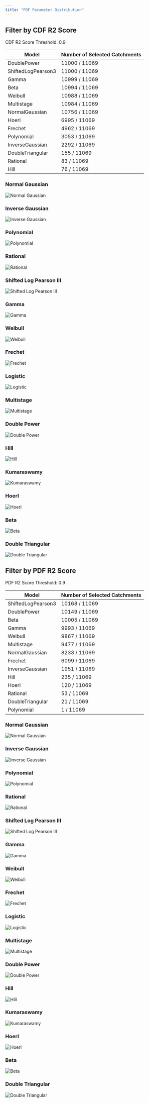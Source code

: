 ```yaml
---
title: "PDF Parameter Distribution"
---
```


## Filter by CDF R2 Score

CDF R2 Score Threshold: 0.9

| Model              | Number of Selected Catchments |
| ------------------ | ----------------------------- |
| DoublePower        | 11000 / 11069                 |
| ShiftedLogPearson3 | 11000 / 11069                 |
| Gamma              | 10999 / 11069                 |
| Beta               | 10994 / 11069                 |
| Weibull            | 10988 / 11069                 |
| Multistage         | 10984 / 11069                 |
| NormalGaussian     | 10756 / 11069                 |
| Hoerl              | 6995 / 11069                  |
| Frechet            | 4962 / 11069                  |
| Polynomial         | 3053 / 11069                  |
| InverseGaussian    | 2292 / 11069                  |
| DoubleTriangular   | 155 / 11069                   |
| Rational           | 83 / 11069                    |
| Hill               | 76 / 11069                    |

### Normal Gaussian

![Normal Gaussian](/results/param-dis/pdf/cdf/NormalGaussian.png)

### Inverse Gaussian

![Inverse Gaussian](/results/param-dis/pdf/cdf/InverseGaussian.png)

### Polynomial

![Polynomial](/results/param-dis/pdf/cdf/Polynomial.png)

### Rational

![Rational](/results/param-dis/pdf/cdf/Rational.png)

### Shifted Log Pearson III

![Shifted Log Pearson III](/results/param-dis/pdf/cdf/ShiftedLogPearson3.png)

### Gamma

![Gamma](/results/param-dis/pdf/cdf/Gamma.png)

### Weibull

![Weibull](/results/param-dis/pdf/cdf/Weibull.png)

### Frechet

![Frechet](/results/param-dis/pdf/cdf/Frechet.png)

### Logistic

![Logistic](/results/param-dis/pdf/cdf/Logistic.png)

### Multistage

![Multistage](/results/param-dis/pdf/cdf/Multistage.png)

### Double Power

![Double Power](/results/param-dis/pdf/cdf/DoublePower.png)

### Hill

![Hill](/results/param-dis/pdf/cdf/Hill.png)

### Kumaraswamy

![Kumaraswamy](/results/param-dis/pdf/cdf/Kumaraswamy.png)

### Hoerl

![Hoerl](/results/param-dis/pdf/cdf/Hoerl.png)

### Beta

![Beta](/results/param-dis/pdf/cdf/Beta.png)

### Double Triangular

![Double Triangular](/results/param-dis/pdf/cdf/DoubleTriangular.png)

## Filter by PDF R2 Score

PDF R2 Score Threshold: 0.9

| Model              | Number of Selected Catchments |
| ------------------ | ----------------------------- |
| ShiftedLogPearson3 | 10168 / 11069                 |
| DoublePower        | 10149 / 11069                 |
| Beta               | 10005 / 11069                 |
| Gamma              | 9993 / 11069                  |
| Weibull            | 9867 / 11069                  |
| Multistage         | 9477 / 11069                  |
| NormalGaussian     | 8233 / 11069                  |
| Frechet            | 6099 / 11069                  |
| InverseGaussian    | 1951 / 11069                  |
| Hill               | 235 / 11069                   |
| Hoerl              | 120 / 11069                   |
| Rational           | 53 / 11069                    |
| DoubleTriangular   | 21 / 11069                    |
| Polynomial         | 1 / 11069                     |

### Normal Gaussian

![Normal Gaussian](/results/param-dis/pdf/pdf/NormalGaussian.png)

### Inverse Gaussian

![Inverse Gaussian](/results/param-dis/pdf/pdf/InverseGaussian.png)

### Polynomial

![Polynomial](/results/param-dis/pdf/pdf/Polynomial.png)

### Rational

![Rational](/results/param-dis/pdf/pdf/Rational.png)

### Shifted Log Pearson III

![Shifted Log Pearson III](/results/param-dis/pdf/pdf/ShiftedLogPearson3.png)

### Gamma

![Gamma](/results/param-dis/pdf/pdf/Gamma.png)

### Weibull

![Weibull](/results/param-dis/pdf/pdf/Weibull.png)

### Frechet

![Frechet](/results/param-dis/pdf/pdf/Frechet.png)

### Logistic

![Logistic](/results/param-dis/pdf/pdf/Logistic.png)

### Multistage

![Multistage](/results/param-dis/pdf/pdf/Multistage.png)

### Double Power

![Double Power](/results/param-dis/pdf/pdf/DoublePower.png)

### Hill

![Hill](/results/param-dis/pdf/pdf/Hill.png)

### Kumaraswamy

![Kumaraswamy](/results/param-dis/pdf/pdf/Kumaraswamy.png)

### Hoerl

![Hoerl](/results/param-dis/pdf/pdf/Hoerl.png)

### Beta

![Beta](/results/param-dis/pdf/pdf/Beta.png)

### Double Triangular

![Double Triangular](/results/param-dis/pdf/pdf/DoubleTriangular.png)
